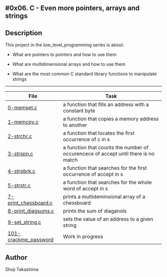 #0x06. C - Even more pointers, arrays and strings
---
## Description

This project in the low_level_programming series is about:

* What are pointers to pointers and how to use them

* What are multidimensional arrays and how to use them

* What are the most common C standard library functions to manipulate strings

---
File|Task
---|---
[0-memset.c ](./0-memset.c ) | a function that fills an address with a constant byte
[1-memcpy.c ](./1-memcpy.c ) | a function that copies a memory address to another
[2-strchr.c ](./2-strchr.c ) | a function that locates the first occurrence of c in s
[3-strspn.c ](./3-strspn.c ) | a function that counts the number of occurencece of accept until there is no match
[4-strpbrk.c ](./4-strpbrk.c ) | a function that searches for the first occurrence of accept in s
[5-strstr.c ](./5-strstr.c ) | a function that searches for the whole word of accept in s
[7-print_chessboard.c ](./7-print_chessboard.c ) | prints a multideminsional array of a chessboard
[8-print_diagsums.c ](./8-print_diagsums.c ) | prints the sum of diaganols
[9-set_string.c ](./9-set_string.c ) | sets the value of an address to a given string
[101-crackme_password ](./101-crackme_password ) | Work in progress

## Author
 Shoji Takashima
